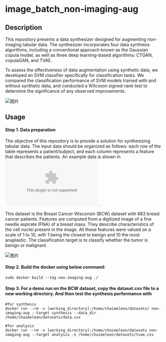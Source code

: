 # image_batch_non-imaging-aug

## Description
This repository presents a data synthesizer designed for augmenting non-imaging tabular data. The synthesizer incorporates four data synthesis algorithms, including a conventional approach known as the Gaussian copula model, as well as three deep learning-based algorithms: CTGAN, copulaGAN, and TVAE.

To assess the effectiveness of data augmentation using synthetic data, we developed an SVM classifier specifically for classification tasks. We compared the classification performance of SVM models trained with and without synthetic data, and conducted a Wilcoxon signed-rank test to determine the significance of any observed improvements.

![图片](https://user-images.githubusercontent.com/30890745/236931994-370ee336-a8f9-419d-853b-b5229bae1fc7.png)



## Usage
#### Step 1. Data preparation

The objective of this repository is to provide a solution for synthesizing tabular data. The input data should be organized as follows: each row of the table represents a patient/subject, and each column represents a feature that describes the patients. An example data is shown in ![data.csv](./data.csv).

This dataset is the Breast Cancer Wisconsin (BCW) dataset with 683 breast cancer patients. Features are computed from a digitized image of a fine needle aspirate (FNA) of a breast mass. They describe characteristics of the cell nuclei present in the image. All these features were valued on a scale of 1 to 10, with 1 being the closest to benign and 10 the most anaplastic. The classification target is to classify whether the tumor is benign or malignant.

![图片](https://user-images.githubusercontent.com/30890745/236933016-c9ac997a-7ebf-4ae8-bd89-07a8dd3ebb6b.png)


#### Step 2. Build the docker using below command:
```
sudo docker build --tag non-imaging-aug ./
```

#### Step 3. For a demo run on the BCW dataset, copy the dataset.csv file to a new working directory. And then test the synthesis performance with

```
#for synthesis
docker run --rm -v [working_directory]:/home/chaimeleon/datasets/ non-imaging-aug --target synthesis --data_dir /home/chaimeleon/datasets/data.csv

#for analysis
docker run --rm -v [working_directory]:/home/chaimeleon/datasets non-imaging-aug --target analysis -s /home/chaimeleon/datasets/tvae.csv
```

